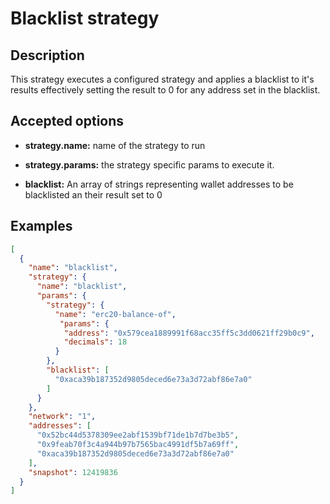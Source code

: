 # Blacklist strategy

## Description

This strategy executes a configured strategy and applies a blacklist to it's results effectively setting the result to 0 for any address set in the blacklist.

## Accepted options

- **strategy.name:** name of the strategy to run

- **strategy.params:** the strategy specific params to execute it.

- **blacklist:** An array of strings representing wallet addresses to be blacklisted an their result set to 0
  
## Examples

```json
[
  {
    "name": "blacklist",
    "strategy": {
      "name": "blacklist",
      "params": {
        "strategy": {
          "name": "erc20-balance-of",
           "params": {
            "address": "0x579cea1889991f68acc35ff5c3dd0621ff29b0c9",
            "decimals": 18
          }
        },
        "blacklist": [
          "0xaca39b187352d9805deced6e73a3d72abf86e7a0"
        ]
      }
    },
    "network": "1",
    "addresses": [
      "0x52bc44d5378309ee2abf1539bf71de1b7d7be3b5",
      "0x9feab70f3c4a944b97b7565bac4991df5b7a69ff",
      "0xaca39b187352d9805deced6e73a3d72abf86e7a0"
    ],
    "snapshot": 12419836
  }
]
```
